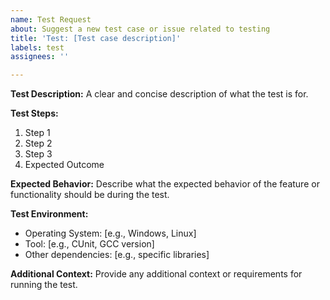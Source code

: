 ```yaml
---
name: Test Request
about: Suggest a new test case or issue related to testing
title: 'Test: [Test case description]'
labels: test
assignees: ''

---
```


**Test Description:**
A clear and concise description of what the test is for.

**Test Steps:**
1. Step 1
2. Step 2
3. Step 3
4. Expected Outcome

**Expected Behavior:**
Describe what the expected behavior of the feature or functionality should be during the test.

**Test Environment:**
- Operating System: [e.g., Windows, Linux]
- Tool: [e.g., CUnit, GCC version]
- Other dependencies: [e.g., specific libraries]

**Additional Context:**
Provide any additional context or requirements for running the test.

